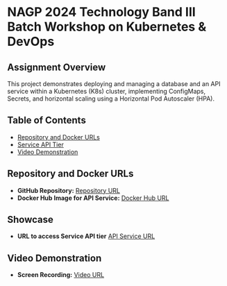 # NAGP 2024 Technology Band III Batch Workshop on Kubernetes & DevOps

## Assignment Overview

This project demonstrates deploying and managing a database and an API service within a Kubernetes (K8s) cluster, implementing ConfigMaps, Secrets, and horizontal scaling using a Horizontal Pod Autoscaler (HPA).

## Table of Contents

- [Repository and Docker URLs](#repository-and-docker-urls)
- [Service API Tier](#showcase)
- [Video Demonstration](#video-demonstration)

## Repository and Docker URLs

- **GitHub Repository:** [Repository URL](https://github.com/singhsahil2711/Sahil_Kubernetes-and-DevOps-Advanced)
- **Docker Hub Image for API Service:** [Docker Hub URL](https://hub.docker.com/repository/docker/singhsahil2711/db-access-service/general)

## Showcase

- **URL to access Service API tier** [API Service URL](<repository-url>)

## Video Demonstration

- **Screen Recording:** [Video URL](<video-url>)
